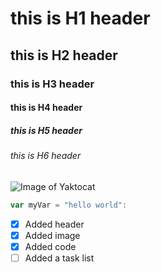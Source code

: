 # this is H1 header
## this is H2 header
### this is H3 header 
#### this is H4 header
##### this is H5 header 
###### this is H6 header
![Image of Yaktocat](https://octodex.github.com/images/yaktocat.png)
``` javascript
var myVar = "hello world":
```
-[x] Added header <br>
-[x] Added image <br>
-[x] Added code <br>
-[ ] Added a task list <br>
